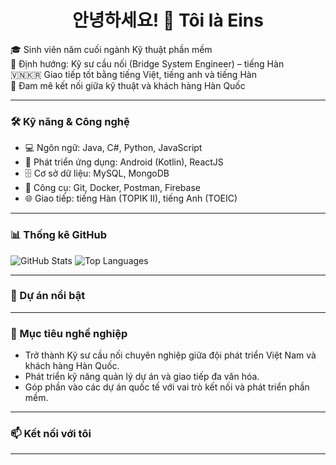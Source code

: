 <h1 align="center">안녕하세요! 👋 Tôi là Eins</h1>

🎓 Sinh viên năm cuối ngành Kỹ thuật phần mềm  
🌉 Định hướng: Kỹ sư cầu nối (Bridge System Engineer) – tiếng Hàn  
🇻🇳🇰🇷 Giao tiếp tốt bằng tiếng Việt, tiếng anh và tiếng Hàn  
💼 Đam mê kết nối giữa kỹ thuật và khách hàng Hàn Quốc  

---

### 🛠️ Kỹ năng & Công nghệ

- 💻 Ngôn ngữ: Java, C#, Python, JavaScript
- 📱 Phát triển ứng dụng: Android (Kotlin), ReactJS
- 🗄️ Cơ sở dữ liệu: MySQL, MongoDB
- 🔧 Công cụ: Git, Docker, Postman, Firebase
- 🌐 Giao tiếp: tiếng Hàn (TOPIK II), tiếng Anh (TOEIC)

---

### 📊 Thống kê GitHub

![GitHub Stats](https://github-readme-stats.vercel.app/api?username=yourusername&show_icons=true&theme=tokyonight)
![Top Languages](https://github-readme-stats.vercel.app/api/top-langs/?username=yourusername&layout=compact&theme=tokyonight)

---

### 🌟 Dự án nổi bật



---

### 🤝 Mục tiêu nghề nghiệp

- Trở thành Kỹ sư cầu nối chuyên nghiệp giữa đội phát triển Việt Nam và khách hàng Hàn Quốc.
- Phát triển kỹ năng quản lý dự án và giao tiếp đa văn hóa.
- Góp phần vào các dự án quốc tế với vai trò kết nối và phát triển phần mềm.

---

### 📫 Kết nối với tôi



---

